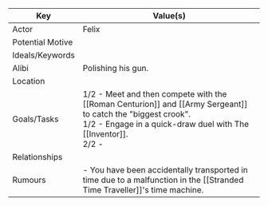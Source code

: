 | Key              | Value(s)                                                                                                                                                                          |
| ---------------- | --------------------------------------------------------------------------------------------------------------------------------------------------------------------------------- |
| Actor            | Felix                                                                                                                                                                             |
| Potential Motive |                                                                                                                                                                                   |
| Ideals/Keywords  |                                                                                                                                                                                   |
| Alibi            | Polishing his gun.                                                                                                                                                                |
| Location         |                                                                                                                                                                                   |
| Goals/Tasks      | 1/2 - Meet and then compete with the [[Roman Centurion]] and [[Army Sergeant]] to catch the "biggest crook".<br>1/2 - Engage in a quick-draw duel with The [[Inventor]].<br>2/2 - |
| Relationships    |                                                                                                                                                                                   |
| Rumours          | - You have been accidentally transported in time due to a malfunction in the [[Stranded Time Traveller]]'s time machine.                                                          |

